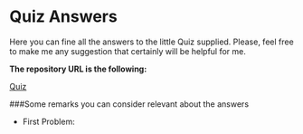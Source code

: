 # Quiz Answers

Here you can fine all the answers to the little Quiz supplied. Please, feel free to make me any suggestion that certainly will be helpful for me.

**The repository URL is the following:**

[Quiz](https://github.com/Julioarita/Quiz)

###Some remarks you can consider relevant about the answers

- First Problem:


